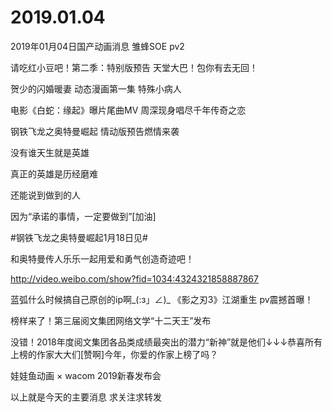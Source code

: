 # 2019.01.04

2019年01月04日国产动画消息
雏蜂SOE pv2




请吃红小豆吧！第二季：特别版预告 天堂大巴！包你有去无回！


贺少的闪婚暖妻 动态漫画第一集 特殊小病人


电影《白蛇：缘起》曝片尾曲MV 周深现身唱尽千年传奇之恋



钢铁飞龙之奥特曼崛起  情动版预告燃情来袭

没有谁天生就是英雄

真正的英雄是历经磨难

还能说到做到的人

因为“承诺的事情，一定要做到”[加油]

#钢铁飞龙之奥特曼崛起1月18日见# 

和奥特曼传人乐乐一起用爱和勇气创造奇迹吧！ 

http://video.weibo.com/show?fid=1034:4324321858887867

蓝弧什么时候搞自己原创的ip啊_(:з」∠)_
《影之刃3》江湖重生 pv震撼首曝！



榜样来了！第三届阅文集团网络文学“十二天王”发布

没错！2018年度阅文集团各品类成绩最突出的潜力“新神”就是他们↓↓↓恭喜所有上榜的作家大大们[赞啊]今年，你爱的作家上榜了吗？


娃娃鱼动画 × wacom 2019新春发布会





以上就是今天的主要消息
求关注求转发



